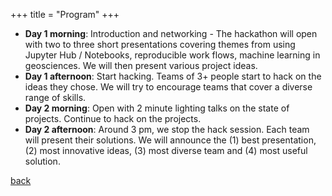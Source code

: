+++
title = "Program"
+++

* **Day 1 morning**: Introduction and networking - The hackathon will open with two to three short presentations covering themes from using Jupyter Hub / Notebooks, reproducible work flows, machine learning in geosciences. We will then present various project ideas.
* **Day 1 afternoon**: Start hacking. Teams of 3+ people start to hack on the ideas they chose. We will try to encourage teams that cover a diverse range of skills.
* **Day 2 morning**: Open with 2 minute lighting talks on the state of projects. Continue to hack on the projects.
* **Day 2 afternoon**: Around 3 pm, we stop the hack session. Each team will present their solutions. We will announce the (1) best presentation, (2) most innovative ideas, (3) most diverse team and (4) most useful solution.

[back](http://digitalgeohack.github.io)